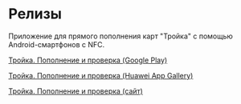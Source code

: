 # Релизы
Приложение для прямого пополнения карт "Тройка" с помощью Android-смартфонов с NFC.

[Тройка. Пополнение и проверка (Google Play)](https://play.google.com/store/apps/details?id=by.advasoft.android.troika.app&referrer=utm_source%3Dgithub%26utm_medium%3Ddescription%26utm_content%3Dgithub-description)

[Тройка. Пополнение и проверка (Huawei App Gallery)](https://appgallery.huawei.com/#/app/C102417009)

[Тройка. Пополнение и проверка (сайт)](https://troikamos.ru)

